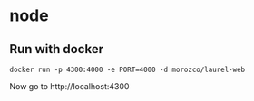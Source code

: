 # node
## Run with docker
```shell script
docker run -p 4300:4000 -e PORT=4000 -d morozco/laurel-web
```
Now go to http://localhost:4300
